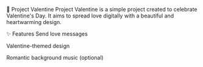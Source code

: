 💖 Project Valentine
Project Valentine is a simple project created to celebrate Valentine's Day. It aims to spread love digitally with a beautiful and heartwarming design.

✨ Features
Send love messages

Valentine-themed design

Romantic background music (optional)
